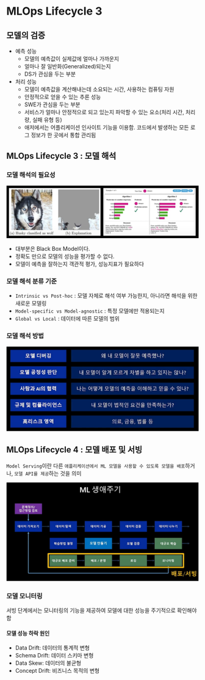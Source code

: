 #  MLOps Lifecycle 3
## 모델의 검증
- 예측 성능
    - 모델의 예측값이 실제값에 얼마나 가까운지
    - 얼마나 잘 일반화(Generalized)되는지
    - DS가 관심을 두는 부분
- 처리 성능
    - 모델이 예측값을 계산해내는데 소요되는 시간, 사용하는 컴퓨팅 자원
    - 안정적으로 얻을 수 있는 추론 성능
    - SWE가 관심을 두는 부분
    - 서비스가 얼마나 안정적으로 되고 있는지 파악할 수 있는 요소(처리 시간, 처리량, 실패 유형 등)
    - 애저에서는 어플리케이션 인사이트 기능을 이용함. 코드에서 발생하는 모든 로그 정보가 한 곳에서 통합 관리됨

## MLOps Lifecycle 3 : 모델 해석
### 모델 해석의 필요성

![week4_1](../img/week4/mlops_week4_1.png)

- 대부분은 Black Box Model이다.
- 정확도 만으로 모델의 성능을 평가할 수 없다.
- 모델이 예측을 잘하는지 객관적 평가, 성능지표가 필요하다

### 모델 해석 분류 기준
- `Intrinsic vs Post-hoc` : 모델 자체로 해석 여부 가능한지, 아니라면 해석을 위한 새로운 모델링
- `Model-specific vs Model-agnostic` : 특정 모델에만 적용되는지
- `Global vs Local` : 데이터에 따른 모델의 범위

### 모델 해석 방법
![week4_2](../img/week4/mlops_week4_2.png)

## MLOps Lifecycle 4 : 모델 배포 및 서빙
`Model Serving`이란 다른 `애플리케이션에서 ML 모델을 사용할 수 있도록 모델을 배포`하거나, `모델 API를 제공`하는 것을 의미

![week4_3](../img/week4/mlops_week4_3.png)

### 모델 모니터링
서빙 단계에서는 모니터링의 기능을 제공하여 모델에 대한 성능을 주기적으로 확인해야 함
#### 모델 성능 하락 원인
- Data Drift: 데이터의 통계적 변형
- Schema Drift: 데이터 스키마 변형
- Data Skew: 데이터의 불균형
- Concept Drift: 비즈니스 목적의 변형
